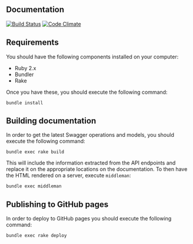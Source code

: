 Documentation
-------------

[![Build Status](https://travis-ci.org/agco-fuse/documentation.svg?branch=master)](https://travis-ci.org/agco-fuse/documentation) [![Code Climate](https://codeclimate.com/github/agco-fuse/documentation/badges/gpa.svg)](https://codeclimate.com/github/agco-fuse/documentation)

## Requirements

You should have the following components installed on your computer:

- Ruby 2.x
- Bundler
- Rake

Once you have these, you should execute the following command:

```
bundle install
```

## Building documentation

In order to get the latest Swagger operations and models, you should execute the following command:

```
bundle exec rake build
```

This will include the information extracted from the API endpoints and replace it on the appropriate locations on the documentation.
To then have the HTML rendered on a server, execute `middleman`:

```
bundle exec middleman
```

## Publishing to GitHub pages

In order to deploy to GitHub pages you should execute the following command:

```
bundle exec rake deploy
```
